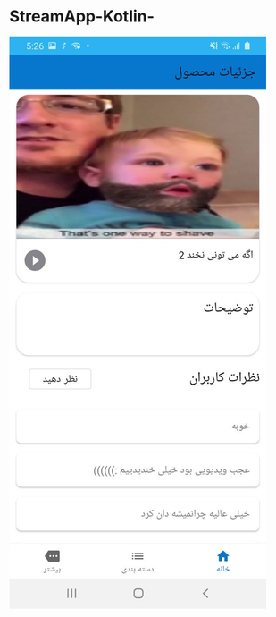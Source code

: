 # StreamApp-Kotlin-
![stream App](https://github.com/aliyousefpoor/StreamApp-Kotlin-/blob/koin/app/src/main/res/drawable/productdetail.jpeg)
